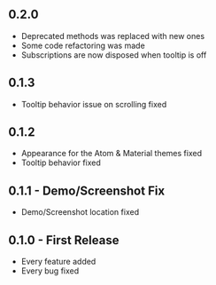 ## 0.2.0
* Deprecated methods was replaced with new ones
* Some code refactoring was made
* Subscriptions are now disposed when tooltip is off

## 0.1.3
* Tooltip behavior issue on scrolling fixed

## 0.1.2
* Appearance for the Atom & Material themes fixed
* Tooltip behavior fixed

## 0.1.1 - Demo/Screenshot Fix
* Demo/Screenshot location fixed

## 0.1.0 - First Release
* Every feature added
* Every bug fixed
